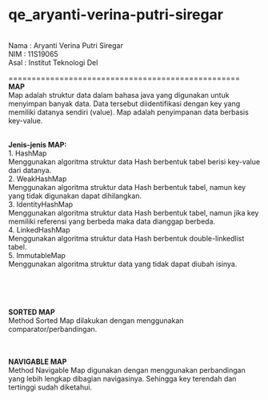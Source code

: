 # qe_aryanti-verina-putri-siregar

<br>Nama : Aryanti Verina Putri Siregar
<br>NIM  : 11S19065
<br>Asal : Institut Teknologi Del

==================================================
<br>**MAP**
<br>Map adalah struktur data dalam bahasa java yang digunakan untuk menyimpan banyak data. Data tersebut diidentifikasi dengan key yang memiliki datanya sendiri (value). Map adalah penyimpanan data berbasis key-value. 


<br>**Jenis-jenis MAP:**
<br>1. HashMap
<br>Menggunakan algoritma struktur data Hash berbentuk tabel berisi key-value dari datanya. 
<br>2. WeakHashMap
<br>Menggunakan algoritma struktur data Hash berbentuk tabel, namun key yang tidak digunakan dapat dihilangkan.
<br>3. IdentityHashMap
<br>Menggunakan algoritma struktur data Hash berbentuk tabel, namun jika key memiliki referensi yang berbeda maka data dianggap berbeda.
<br>4. LinkedHashMap
<br>Menggunakan algoritma struktur data Hash berbentuk double-linkedlist tabel.
<br>5. ImmutableMap
<br>Menggunakan algoritma struktur data yang tidak dapat diubah isinya.

<br><br>

<br>**SORTED MAP**
<br>Method Sorted Map dilakukan dengan menggunakan comparator/perbandingan.
<br><br>

<br>**NAVIGABLE MAP**
<br>Method Navigable Map digunakan dengan menggunakan perbandingan yang lebih lengkap dibagian navigasinya. Sehingga key terendah dan tertinggi sudah diketahui.